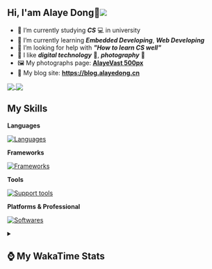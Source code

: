 ## Hi, **I'am Alaye Dong**👋<img src="https://visitor-badge.laobi.icu/badge?page_id=Alaye-Dong.Alaye-Dong"/>

- 📖 I’m currently studying ***CS*** 💻 in university
- 🌱 I’m currently learning ***Embedded Developing***, ***Web Developing***
- 🤔 I’m looking for help with ***"How to learn CS well"***
- 🤩 I like ***digital technology*** 📱, ***photography*** 📸
- 🖼️ My photographs page: **[AlayeVast 500px](https://500px.com.cn/AlayeVast)**
- 📰 My blog site: **https://blog.alayedong.cn**

<!--
[![Alaye's GitHub stats](https://github-readme-stats.vercel.app/api?username=Alaye-Dong&custom_title=Alaye%20Dong`s%20GitHub%20stats&show_icons=true&rank_icon=percentile&theme=transparent&include_all_commits=true&count_private=true)](https://github.com/anuraghazra/github-readme-stats) 
[![Top Langs](https://github-readme-stats.vercel.app/api/top-langs/?username=Alaye-Dong\&layout=compact&theme=transparent)](https://github.com/anuraghazra/github-readme-stats)
-->
<a href="https://github.com/anuraghazra/github-readme-stats">
  <img height=200 align="center" src="https://github-readme-stats.vercel.app/api?username=Alaye-Dong&custom_title=Alaye%20Dong`s%20GitHub%20stats&show_icons=true&rank_icon=percentile&theme=transparent&include_all_commits=true&count_private=true" />
</a>
<a href="https://github.com/anuraghazra/convoychat">
  <img height=200 align="center" src="https://github-readme-stats.vercel.app/api/top-langs/?username=Alaye-Dong&layout=compact&theme=transparent&include_all_commits=true&count_private=true&langs_count=8&card_width=300" />
</a>

## My Skills

**Languages**

[![Languages](https://go-skill-icons.vercel.app/api/icons?i=c,java,html,css,js,ts,py,dart&perline=15)](https://github.com/LelouchFR/skill-icons)

**Frameworks**

[![Frameworks](https://go-skill-icons.vercel.app/api/icons?i=arduino,platformio,spring,vue,nuxt,astro,tailwindcss,flutter&perline=15)](https://github.com/LelouchFR/skill-icons)

**Tools**

[![Support tools](https://go-skill-icons.vercel.app/api/icons?i=git,pnpm,vite,vitepress,pinia,anaconda,docker,nginx,mysql,redis&perline=15)](https://github.com/LelouchFR/skill-icons)

**Platforms & Professional**

[![Softwares](https://go-skill-icons.vercel.app/api/icons?i=windows,androidstudio,vscode,idea,pycharm,webstorm,ps,lr,davinci,canva,github,vercel&perline=15)](https://github.com/LelouchFR/skill-icons)

<details>	
  <summary><h2> ⌚ My WakaTime Stats </b></summary>

<!--START_SECTION:waka-->
![Code Time](http://img.shields.io/badge/Code%20Time-602%20hrs%2033%20mins-blue)

![Profile Views](http://img.shields.io/badge/Profile%20Views-0-blue)

![Lines of code](https://img.shields.io/badge/From%20Hello%20World%20I%27ve%20Written-1.1%20million%20lines%20of%20code-blue)

**🐱 My GitHub Data** 

> 📦 133.2 kB Used in GitHub's Storage 
 > 
> 🚫 Not Opted to Hire
 > 
> 📜 33 Public Repositories 
 > 
> 🔑 6 Private Repositories 
 > 
**I'm a Night 🦉** 

```text
🌞 Morning                140 commits         ██░░░░░░░░░░░░░░░░░░░░░░░   08.03 % 
🌆 Daytime                533 commits         ████████░░░░░░░░░░░░░░░░░   30.58 % 
🌃 Evening                736 commits         ███████████░░░░░░░░░░░░░░   42.23 % 
🌙 Night                  334 commits         █████░░░░░░░░░░░░░░░░░░░░   19.16 % 
```
📅 **I'm Most Productive on Monday** 

```text
Monday                   288 commits         ████░░░░░░░░░░░░░░░░░░░░░   16.52 % 
Tuesday                  263 commits         ████░░░░░░░░░░░░░░░░░░░░░   15.09 % 
Wednesday                237 commits         ███░░░░░░░░░░░░░░░░░░░░░░   13.60 % 
Thursday                 285 commits         ████░░░░░░░░░░░░░░░░░░░░░   16.35 % 
Friday                   238 commits         ███░░░░░░░░░░░░░░░░░░░░░░   13.65 % 
Saturday                 187 commits         ███░░░░░░░░░░░░░░░░░░░░░░   10.73 % 
Sunday                   245 commits         ████░░░░░░░░░░░░░░░░░░░░░   14.06 % 
```


📊 **This Week I Spent My Time On** 

```text
💬 Programming Languages: 
Java                     3 hrs 42 mins       ██████░░░░░░░░░░░░░░░░░░░   25.98 % 
Vue.js                   3 hrs 11 mins       ██████░░░░░░░░░░░░░░░░░░░   22.38 % 
XML                      2 hrs 26 mins       ████░░░░░░░░░░░░░░░░░░░░░   17.06 % 
TypeScript               2 hrs               ████░░░░░░░░░░░░░░░░░░░░░   14.11 % 
YAML                     55 mins             ██░░░░░░░░░░░░░░░░░░░░░░░   06.42 % 

🔥 Editors: 
IntelliJ IDEA            7 hrs 54 mins       ██████████████░░░░░░░░░░░   55.36 % 
VS Code                  6 hrs 22 mins       ███████████░░░░░░░░░░░░░░   44.64 % 

🐱‍💻 Projects: 
ruoyi-plus-soybean       5 hrs 30 mins       ██████████░░░░░░░░░░░░░░░   38.57 % 
RuoYi-Vue-Plus-Agri-Demo 4 hrs 54 mins       █████████░░░░░░░░░░░░░░░░   34.40 % 
spring-ai-alibaba-example1 hr 10 mins        ██░░░░░░░░░░░░░░░░░░░░░░░   08.28 % 
yu-ai-agent              1 hr 9 mins         ██░░░░░░░░░░░░░░░░░░░░░░░   08.11 % 
JXUT-BST-IO-VitePress-For42 mins             █░░░░░░░░░░░░░░░░░░░░░░░░   04.99 % 
```

**I Mostly Code in Java** 

```text
Java                     8 repos             █████░░░░░░░░░░░░░░░░░░░░   19.51 % 
TypeScript               7 repos             ████░░░░░░░░░░░░░░░░░░░░░   17.07 % 
Vue                      2 repos             █░░░░░░░░░░░░░░░░░░░░░░░░   04.88 % 
Dart                     1 repo              █░░░░░░░░░░░░░░░░░░░░░░░░   02.44 % 
Jupyter Notebook         1 repo              █░░░░░░░░░░░░░░░░░░░░░░░░   02.44 % 
```



**Timeline**

![Lines of Code chart](https://raw.githubusercontent.com/Alaye-Dong/Alaye-Dong/main/assets/bar_graph.png)


 Last Updated on 14/09/2025 18:43:53 UTC
<!--END_SECTION:waka-->

</details>

